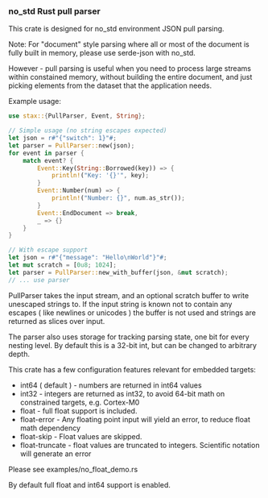 ### no_std Rust pull parser

This crate is designed for no_std environment JSON pull parsing.

Note: For "document" style parsing where all or most of the document is fully
built in memory, please use serde-json with no_std.

However - pull parsing is useful when you need to process large streams within
constained memory, without building the entire document, and just picking
elements from the dataset that the application needs.

Example usage:
```rust
use stax::{PullParser, Event, String};

// Simple usage (no string escapes expected)
let json = r#"{"switch": 1}"#;
let parser = PullParser::new(json);
for event in parser {
    match event? {
        Event::Key(String::Borrowed(key)) => {
            println!("Key: '{}'", key);
        }
        Event::Number(num) => {
            println!("Number: {}", num.as_str());
        }
        Event::EndDocument => break,
        _ => {}
    }
}

// With escape support
let json = r#"{"message": "Hello\nWorld"}"#;
let mut scratch = [0u8; 1024];
let parser = PullParser::new_with_buffer(json, &mut scratch);
// ... use parser
```

PullParser takes the input stream, and an optional scratch buffer
to write unescaped strings to. If the input string is known not
to contain any escapes ( like newlines or unicodes ) the buffer
is not used and strings are returned as slices over input.

The parser also uses storage for tracking parsing state, one bit for
every nesting level. By default this is a 32-bit int, but can be changed
to arbitrary depth.

This crate has a few configuration features relevant for embedded targets:

 * int64 ( default ) - numbers are returned in int64 values
 * int32 - integers are returned as int32, to avoid 64-bit math on constrained targets, e.g. Cortex-M0
 * float - full float support is included.
 * float-error - Any floating point input will yield an error, to reduce float math dependency
 * float-skip - Float values are skipped.
 * float-truncate - float values are truncated to integers. Scientific notation will generate an error

 Please see examples/no_float_demo.rs

 By default full float and int64 support is enabled.
